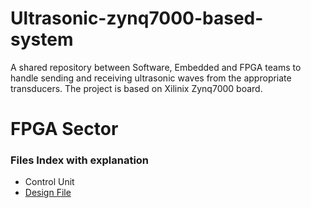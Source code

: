 # Ultrasonic-zynq7000-based-system
A shared repository between Software, Embedded and FPGA teams to handle sending and receiving ultrasonic waves from the appropriate transducers. The project is based on Xilinix Zynq7000 board.
<h1>FPGA Sector</h1>
<h3>Files Index with explanation</h3>
<ul>
<li>Control Unit</li>
  <li><a href="https://github.com/m7md5303/Ultrasonic-zynq7000-based-system/blob/FPGA/controlUnit.v">Design File</a>   </li>
</ul>

